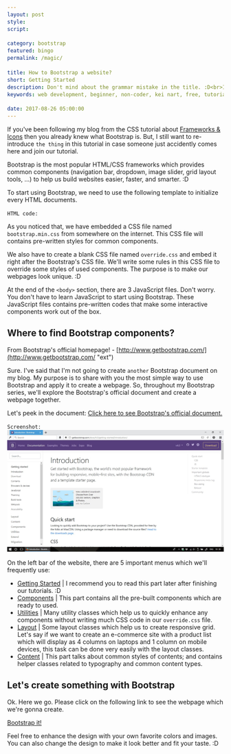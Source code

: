 ```yaml
---
layout: post
style:
script:

category: bootstrap
featured: bingo
permalink: /magic/

title: How to Bootstrap a website?
short: Getting Started
description: Don't mind about the grammar mistake in the title. :D<br>I know that "Bootstrap" is not a verb but it just looks Ok in my English. :D<br>Bootstrap is something magical to the one who is in love with HTML, CSS and an easy life. :D
keywords: web development, beginner, non-coder, kei nart, free, tutorial, coding, programming, code nart, html, css, bootstrap

date: 2017-08-26 05:00:00
---
```


If you've been following my blog from the CSS tutorial about
[Frameworks & Icons](https://codenart.github.io/css/2017/08/24/css-14-frameworks-icons.html "ext")
then you already knew what Bootstrap is. But, I still want to re-introduce `the
thing` in this tutorial in case someone just accidently comes here and join our tutorial.

Bootstrap is the most popular HTML/CSS frameworks which provides common components
(navigation bar, dropdown, image slider, grid layout tools, ...) to help us build
websites easier, faster, and smarter. :D

To start using Bootstrap, we need to use the following template to initialize
every HTML documents.

`HTML code:`
<script src="https://gist.github.com/codenart/6efb4d9dbe8577033631e7ee012874d8.js">
</script>

As you noticed that, we have embedded a CSS file named `bootstrap.min.css` from
somewhere on the internet. This CSS file will contains pre-written styles for
common components.

We also have to create a blank CSS file named `override.css` and embed it right
after the Bootstrap's CSS file. We'll write some rules in this CSS file to override
some styles of used components. The purpose is to make our webpages look unique. :D

At the end of the `<body>` section, there are 3 JavaScript files. Don't worry.
You don't have to learn JavaScript to start using Bootstrap. These JavaScript
files contains pre-written codes that make some interactive components work out
of the box.

## Where to find Bootstrap components?

From Bootstrap's official homepage! - [http://www.getbootstrap.com/](http://www.getbootstrap.com/ "ext")

Sure. I've said that I'm not going to create `another` Bootstrap document on my
blog. My purpose is to share with you the most simple way to use Bootstrap and
apply it to create a webpage. So, throughout my Bootstrap series, we'll explore
the Bootstrap's official document and create a webpage together.

Let's peek in the document:
[Click here to see Bootstrap's official document.](http://getbootstrap.com/docs/4.0/getting-started/introduction/ "ext")

`Screenshot:`
![bootstrap's homepage](/images/bootstrap/1/official.jpg)

On the left bar of the website, there are 5 important menus which we'll frequently
use:

- [Getting Started](http://getbootstrap.com/docs/4.0/getting-started/introduction/ "ext") |
I recommend you to read this part later after finishing our tutorials. :D
- [Components](http://getbootstrap.com/docs/4.0/components/alerts/ "ext") | This
part contains all the pre-built components which are ready to used.
- [Utilities](http://getbootstrap.com/docs/4.0/utilities/borders/ "ext") | Many
utility classes which help us to quickly enhance any components without writing
much CSS code in our `override.css` file.
- [Layout](http://getbootstrap.com/docs/4.0/layout/overview/ "ext") | Some layout
classes which help us to create responsive grid. Let's say if we want to create
an e-commerce site with a product list which will display as 4 columns on laptops
and 1 column on mobile devices, this task can be done very easily with the layout
classes.
- [Content](http://getbootstrap.com/docs/4.0/content/reboot/ "ext") | This part
talks about common styles of contents; and contains helper classes related to
typography and common content types.

## Let's create something with Bootstrap

Ok. Here we go. Please click on the following link to see the webpage which we're
gonna create.

[Bootstrap it!](https://codepen.io/codenart/full/bYvVNy/ "ext")

Feel free to enhance the design with your own favorite colors and images. You can
also change the design to make it look better and fit your taste. :D
